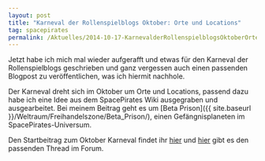 ```yaml
---
layout: post
title: "Karneval der Rollenspielblogs Oktober: Orte und Locations"
tag: spacepirates
permalink: /Aktuelles/2014-10-17-KarnevalderRollenspielblogsOktoberOrteundLocations
---
```


Jetzt habe ich mich mal wieder aufgerafft und etwas für den Karneval der Rollenspielblogs geschrieben und ganz vergessen auch einen passenden Blogpost zu veröffentlichen, was ich hiermit nachhole.

Der Karneval dreht sich im Oktober um Orte und Locations, passend dazu habe ich eine Idee aus dem SpacePirates Wiki ausgegraben und ausgearbeitet. Bei meinem Beitrag geht es um [Beta Prison]({{ site.baseurl }}/Weltraum/Freihandelszone/Beta_Prison/), einen Gefängnisplaneten im SpacePirates-Universum.

Den Startbeitrag zum Oktober Karneval findet ihr [hier](http:/richtig.spielleiten.de/2014/10/01/karneval-der-rollenspielblogs-orte-und-locations/) und [hier](http:/forum.rsp-blogs.de/rsp-karneval/orte-und-locations-%28oktober-2014%29/) gibt es den passenden Thread im Forum.

